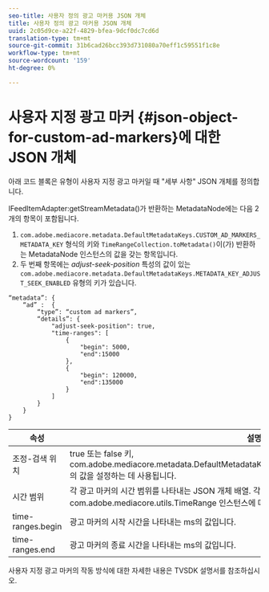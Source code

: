 ```yaml
---
seo-title: 사용자 정의 광고 마커용 JSON 개체
title: 사용자 정의 광고 마커용 JSON 개체
uuid: 2c05d9ce-a22f-4829-bfea-9dcf0dc7cd6d
translation-type: tm+mt
source-git-commit: 31b6cad26bcc393d731080a70eff1c59551f1c8e
workflow-type: tm+mt
source-wordcount: '159'
ht-degree: 0%

---
```



# 사용자 지정 광고 마커 {#json-object-for-custom-ad-markers}에 대한 JSON 개체

아래 코드 블록은 유형이 사용자 지정 광고 마커일 때 &quot;세부 사항&quot; JSON 개체를 정의합니다.

IFeedItemAdapter:getStreamMetadata()가 반환하는 MetadataNode에는 다음 2개의 항목이 포함됩니다.
1. `com.adobe.mediacore.metadata.DefaultMetadataKeys.CUSTOM_AD_MARKERS_METADATA_KEY` 형식의 키와 `TimeRangeCollection.toMetadata()`이(가) 반환하는 MetadataNode 인스턴스의 값을 갖는 항목입니다.
1. 두 번째 항목에는 *adjust-seek-position* 특성의 값이 있는 `com.adobe.mediacore.metadata.DefaultMetadataKeys.METADATA_KEY_ADJUST_SEEK_ENABLED` 유형의 키가 있습니다.

```
“metadata”: {
    “ad” :  {
        “type”: “custom ad markers”,
        “details”: {
            "adjust-seek-position": true,
            "time-ranges": [
                {
                    "begin": 5000,
                    "end":15000
                },
                {
                    "begin": 120000,
                    "end":135000
                }
            ]
        }
    }
}
```

| 속성 | 설명 |
|---|---|
| 조정-검색 위치 | true 또는 false 키, com.adobe.mediacore.metadata.DefaultMetadataKeys.METADATA_KEY_ADJUST_SEEK_ENABLED의 값을 설정하는 데 사용됩니다. |
| 시간 범위 | 각 광고 마커의 시간 범위를 나타내는 JSON 개체 배열. 각 JSON 개체 항목은 com.adobe.mediacore.utils.TimeRange 인스턴스에 매핑됩니다. |
| time-ranges.begin | 광고 마커의 시작 시간을 나타내는 ms의 값입니다. |
| time-ranges.end | 광고 마커의 종료 시간을 나타내는 ms의 값입니다. |

사용자 지정 광고 마커의 작동 방식에 대한 자세한 내용은 TVSDK 설명서를 참조하십시오.
